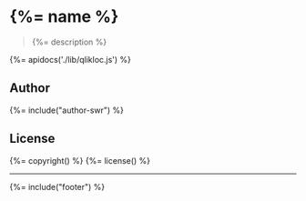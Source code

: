 # {%= name %}

> {%= description %}

{%= apidocs('./lib/qlikloc.js') %}

## Author
{%= include("author-swr") %}

## License
{%= copyright() %}
{%= license() %}

***

{%= include("footer") %}
